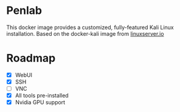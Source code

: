 # Penlab

This docker image provides a customized, fully-featured Kali Linux installation.
Based on the docker-kali image from [linuxserver.io](https://docs.linuxserver.io/images/docker-kali-linux/#strict-reverse-proxies)

# Roadmap
- [x] WebUI
- [x] SSH
- [ ] VNC
- [x] All tools pre-installed
- [x] Nvidia GPU support
